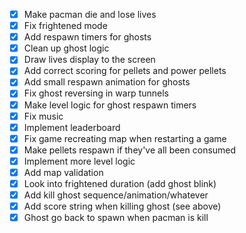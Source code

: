 - [x] Make pacman die and lose lives
- [x] Fix frightened mode
- [x] Add respawn timers for ghosts
- [x] Clean up ghost logic
- [x] Draw lives display to the screen
- [x] Add correct scoring for pellets and power pellets
- [x] Add small respawn animation for ghosts
- [x] Fix ghost reversing in warp tunnels
- [x] Make level logic for ghost respawn timers
- [x] Fix music
- [x] Implement leaderboard
- [x] Fix game recreating map when restarting a game
- [x] Make pellets respawn if they've all been consumed
- [x] Implement more level logic
- [x] Add map validation
- [x] Look into frightened duration (add ghost blink)
- [x] Add kill ghost sequence/animation/whatever
- [x] Add score string when killing ghost (see above)
- [x] Ghost go back to spawn when pacman is kill